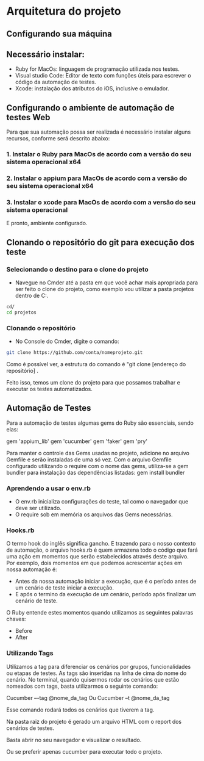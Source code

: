 <h1>Arquitetura do projeto</h1>

Configurando sua máquina
-------------------------
Necessário instalar:
-----------------------

*	Ruby for MacOs: linguagem de programação utilizada nos testes.
*	Visual studio Code: Editor de texto com funções úteis para escrever o código da automação de testes.
*   Xcode: instalação dos atributos do iOS, inclusive o emulador.


Configurando o ambiente de automação de testes Web
------------------------------------------------------------

Para que sua automação possa ser realizada é necessário instalar alguns recursos, conforme será descrito abaixo:


<h3>1. Instalar o Ruby para MacOs de acordo com a versão do seu sistema operacional x64</h3>

<h3>2. Instalar o appium para MacOs de acordo com a versão do seu sistema operacional x64</h3>

<h3>3. Instalar o xcode para MacOs de acordo com a versão do seu sistema operacional</h3>


E pronto, ambiente configurado.

Clonando o repositório do git para execução dos teste
------------------------------------------------------

<h3>Selecionando o destino para o clone do projeto</h3>

*	Navegue no Cmder até a pasta em que você achar mais apropriada para ser feito o clone do projeto, como exemplo vou utilizar a pasta projetos dentro de C:.
```bash
cd/
cd projetos
```

<h3>Clonando o repositório </h3>

*	No Console do Cmder, digite o comando:

````bash
git clone https://github.com/conta/nomeprojeto.git

````
Como é possível ver, a estrutura do comando é "git clone [endereço do repositório] .

Feito isso, temos um clone do projeto para que possamos trabalhar e executar os testes automatizados.


Automação de Testes
--------------------

Para a automação de testes algumas gems do Ruby são essenciais, sendo elas:

gem 'appium_lib'
gem 'cucumber'
gem 'faker'
gem 'pry'


Para manter o controle das Gems usadas no projeto, adicione no arquivo Gemfile e serão instaladas de uma só vez.
Com o arquivo Gemfile configurado utilizando o require com o nome das gems, utiliza-se a gem bundler para instalação das dependências listadas:
gem install bundler


<h3>Aprendendo a usar o env.rb</h3>

*	O env.rb inicializa configurações do teste, tal como o navegador que deve ser utilizado.
*	O require sob em memória os arquivos das Gems necessárias.

<h3>Hooks.rb</h3>

O termo hook do inglês significa gancho. E trazendo para o nosso contexto de automação, o arquivo hooks.rb é quem armazena todo o código que fará uma ação em momentos que serão estabelecidos através deste arquivo.
Por exemplo, dois momentos em que podemos acrescentar ações em nossa automação é:

*	Antes da nossa automação iniciar a execução, que é o período antes de um cenário de teste iniciar a execução.
*	E após o termino da execução de um cenário, período após finalizar um cenário de teste.

O Ruby entende estes momentos quando utilizamos as seguintes palavras chaves:

*	Before
*	After

<h3>Utilizando Tags</h3>

Utilizamos a tag para diferenciar os cenários por grupos, funcionalidades ou etapas de testes. As tags são inseridas na linha de cima do nome do cenário.
No terminal, quando quisermos rodar os cenários que estão nomeados com tags, basta utilizarmos o seguinte comando:

Cucumber –-tag @nome_da_tag
Ou 
Cucumber –t @nome_da_tag

Esse comando rodará todos os cenários que tiverem a tag.

Na pasta raiz do projeto é gerado um arquivo HTML com o report dos cenários de testes.

Basta abrir no seu navegador e visualizar o resultado.

Ou se  preferir apenas cucumber para executar todo o projeto.
